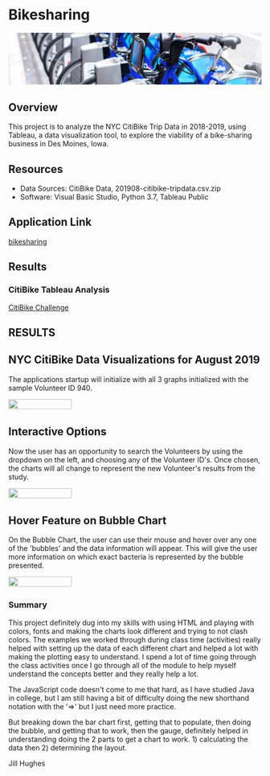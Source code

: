 # Bikesharing

![logo](images/module-14-logo.png)

## Overview

This project is to analyze the NYC CitiBike Trip Data in 2018-2019, using Tableau, a data visualization tool, to explore the viability of a bike-sharing business in Des Moines, Iowa.

## Resources
* Data Sources: CitiBike Data, 201908-citibike-tripdata.csv.zip
* Software: Visual Basic Studio, Python 3.7, Tableau Public

## Application Link
<a href="https://jillibus.github.io/bikesharing/">bikesharing</a>

## Results
### CitiBike Tableau Analysis
<a href="https://public.tableau.com/authoring/CitiBike_Challenge_16393261332470/NYCCitiBikeChallengeStory#1"> CitiBike Challenge</a>

## RESULTS

## NYC CitiBike Data Visualizations for August 2019

The applications startup will initialize with all 3 graphs initialized with the sample Volunteer ID 940.

<img src="images/AppStartup.png" width=50% height=50% />

## Interactive Options
                                       
Now the user has an opportunity to search the Volunteers by using the dropdown on the left, and choosing any of the Volunteer ID's.  Once chosen, the charts will all change to represent the new Volunteer's results from the study.  
                                       
<img src="images/NewVolunteer.png" width=50% height=50% />

## Hover Feature on Bubble Chart

On the Bubble Chart, the user can use their mouse and hover over any one of the 'bubbles' and the data information will appear.  This will give the user more information on which exact bacteria is represented by the bubble presented.

<img src="images/bubble.jpg" width=50% height=50% />

### Summary

This project definitely dug into my skills with using HTML and playing with colors, fonts and making the charts look different and trying to not clash colors.  The examples we worked through during class time (activities) really helped with setting up the data of each different chart and helped a lot with making the plotting easy to understand.  I spend a lot of time going through the class activities once I go through all of the module to help myself understand the concepts better and they really help a lot.

The JavaScript code doesn't come to me that hard, as I have studied Java in college, but I am still having a bit of difficulty doing the new shorthand notation with the '=>' but I just need more practice.

But breaking down the bar chart first, getting that to populate, then doing the bubble, and getting that to work, then the gauge, definitely helped in understanding doing the 2 parts to get a chart to work.  1) calculating the data then 2) determining the layout.

Jill Hughes
